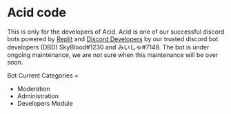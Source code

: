 # Acid code
This is only for the developers of Acid. Acid is one of our successful discord bots powered by [Replit](https://replit.com/) and [Discord Developers](https://discord.com/developers/) by our trusted discord bot developers (DBD) SkyBlood#1230 and みいしゃ#7148. The bot is under ongoing maintenance, we are not sure when this maintenance will be over soon.

Bot Current Categories = 
- Moderation
- Administration
- Developers Module
